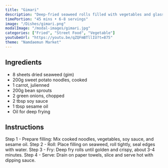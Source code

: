 ```yaml
---
title: "Gimari"
description: "Deep-fried seaweed rolls filled with vegetables and glass noodles. A popular Korean street food snack that's crispy and flavorful."
timePortion: "45 mins • 6-8 servings"
image: "/Dishes/gimari.png"
modalImage: "/modal-images/gimari.jpg"
categories: ["Fried", "Street Food", "Vegetable"]
youtubeUrl: "https://youtu.be/qZQFmBTllIU?t=875"
theme: "Namdaemun Market"
---
```


## Ingredients
- 8 sheets dried seaweed (gim)
- 200g sweet potato noodles, cooked
- 1 carrot, julienned
- 200g bean sprouts
- 2 green onions, chopped
- 2 tbsp soy sauce
- 1 tbsp sesame oil
- Oil for deep frying

## Instructions
Step 1 - Prepare filling: Mix cooked noodles, vegetables, soy sauce, and sesame oil.
Step 2 - Roll: Place filling on seaweed, roll tightly, seal edges with water.
Step 3 - Fry: Deep fry rolls until golden and crispy, about 3-4 minutes.
Step 4 - Serve: Drain on paper towels, slice and serve hot with dipping sauce.